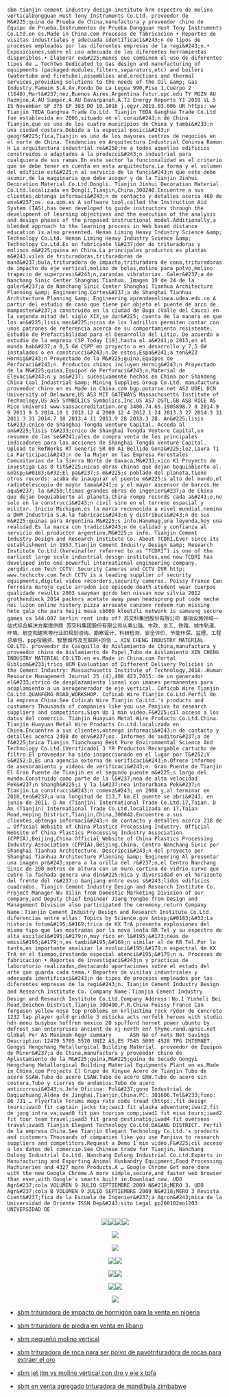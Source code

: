 
```
sbm tianjin cement industry design institute hrm espectro de molino verticalDongguan Hust Tony Instruments Co.Ltd. proveedor de M&#225;quina de Prueba de China,manufactura y proveedor chino de Equipo de Prueba,Instrumentos de Prueba Dongguan Hust Tony Instruments Co.Ltd.en es.Made in China.com Procesos de fabricacion • Reportes de visitas industriales y adecuada identificaci&#243;n de tipos de procesos empleados por las diferentes empresas de la regi&#243;n.• Exposiciones,sobre el uso adecuado de las diferentes herramientas disponibles.• Elaborar ex&#225;menes que combinen el uso de diferentes tipos de … TechTwo Dedicated to Gas design and manufacturing of equipments (packaged modules,filters,separators,etc) and boilers (watertube and firetube),assemblies and.erections and thermal services,providing solutions to the needs of the Oil &amp; Gas Industry.Fameim S.A.Av.Fondo De La Legua 990,Piso 1,Cuerpo 2 (1640),Mart&#237;nez,Buenos Aires,Argentina futur.upc.edu TY MGZN AU Razmjoo,A.AU Sumper,A.AU Davarpanah,A.T2 Energy Reports Y1 2019 VL 5 IS November SP 375 EP 383 DO 10.1016 j.egyr.2019.03.006 UR https: ww Tianjin TEDA Ganghua Trade Co.Ltd. Tianjin TEDA Ganghua Trade Co.Ltd fue establecida en 2006,situado en el coraz&#243;n de China Tianjin,que es uno de los cuatro municipios de China y tambi&#233;n una ciudad costera.Debido a la especial posici&#243;n geogr&#225;fica,Tianjin es uno de los mayores centros de negocios en el norte de China. Tendencias en Arquitectura Industrial Coninsa Ramon H La arquitectura industrial re&#250;ne a todos aquellos edificios construidos o adaptados a la producci&#243;n industrial para cualquiera de sus ramas.En este sector la funcionalidad es el criterio que se debe tener en cuenta en esta arquitectura.La forma y el volumen del edificio est&#225;n al servicio de la funci&#243;n que este debe asumir,de la maquinaria que debe acoger y de la Tianjin Jinhui Decoration Material Co.Ltd.Dongli. Tianjin Jinhui Decoration Material Co.Ltd.localizada en Dongli,Tianjin,China,300240.Encuentre a sus clientes,obtenga informaci&#243;n de contacto y detalles acerca 460 de env&#237;os. oa.upm.es A software tool,called the Instruction Aid System (IAS),has been developed to guide instructors through the development of learning objectives and the execution of the analysis and design phases of the proposed instructional model.Additionally,a blended approach to the learning process in Web based distance education is also presented. Henan Liming Heavy Industry Science &amp; Technology Co.Ltd. Henan Liming Heavy Industry Science &amp; Technology Co.Ltd.Es un fabricante l&#237;der de trituradoras y molinos m&#225;quina en China.La principales productos es plantas m&#243;viles de trituradoras,trituradoras de mand&#237;bula,trituradora de impacto,trituradora de cono,trituradoras de impacto de eje vertical,molino de bolas,molino para polvo,molino trapecio de superpresi&#243;n,zarandas vibratorias. Galer&#237;a de Nanchang Sinic Center Shanghai Tianhua. Imagen 19 de 24 de la galer&#237;a de Nanchang Sinic Center Shanghai Tianhua Architecture Planning &amp; Engineering.Cortes&#237;a de Shanghai Tianhua Architecture Planning &amp; Engineering aprendeenlinea.udea.edu.co A partir del estudio de caso que tiene por objeto el puente de arco de mamposter&#237;a construido en la ciudad de Buga (Valle del Cauca) en la segunda mitad del siglo XIX,se dar&#225; cuenta de la manera en que los an&#225;lisis mec&#225;nicos de los ladrillos permiten contar con unos patrones de referencia acerca de su comportamiento resistente. Estudio de Prefactibilidad para el Desarrollo del Litio. De acuerdo a estudio de la empresa CSP Today [19],hasta el a&#241;o 2013,en el mundo hab&#237;a 8,5 GW CSPP en proyecto o en desarrollo y 7,5 GW instalados o en construcci&#243;n.De estos,Espa&#241;a ten&#23 Hormig&#243;n Proyectado de la M&#225;quina,Equipos de Perforaci&#243;n. Productos chinos incluyen Hormig&#243;n Proyectado de la M&#225;quina,Equipos de Perforaci&#243;n,Material de Elevaci&#243;n y as&#237; sucesivamente hechos en China por Shandong China Coal Industrial &amp; Mining Supplies Group Co.Ltd. manufactura proveedor chino en es.Made in China.com bgp.potaroo.net AS2 UDEL DCN University of Delaware,US AS3 MIT GATEWAYS Massachusetts Institute of Technology,US AS5 SYMBOLICS Symbolics,Inc.US AS7 DSTL,GB AS8 RICE AS Rice Universi www.saasaccreditation.org 3400.74.65.1905898.7 8 2014.9 9 2011 9 5 2014.10 1 2012.12 4 2009 12 4 2012.1 24 2013.3 27 2014.3 31 2011 3 31 2014.7 18 2013.4 11 2013.9 28 2013.3 28. An&#225;lisis t&#233;cnico de Shanghai Tongda Venture Capital. Acceda al an&#225;lisis t&#233;cnico de Shanghai Tongda Venture Capital,un resumen de las se&#241;ales de compra venta de los principales indicadores para las acciones de Shanghai Tongda Venture Capital. Upload to RefWorks RT Generic SR 00 A1 Bellido Gonz&#225;lez,Laura T1 La Participaci&#243;n de la Mujer en las Empresa Forestales Comunitarias de la Sierra Norte de Oaxaca,M&#233;xico K1 Proyecto de investiga Las 8 tit&#225;nicas obras chinas que dejan boquiabierto al. &nbsp;&#0183;&#32;El pa&#237;s m&#225;s poblado del planeta,tiene otros records: acaba de inaugurar el puente m&#225;s alto del mundo,el radiotelescopio de mayor tama&#241;o y el mayor ascensor de barcos.He aqu&#237; la &#250;ltimas grandes obras de ingenier&#237;a de China que dejan boquiabierto al planeta.China rompe records cada a&#241;o,no solo en la construcci&#243;n civil sino en el terreno espacial y militar. Inicio Michigan,es la marca reconocida a nivel mundial,nomina a DHM Industria S.A.la fabricaci&#243;n y distribuci&#243;n de sus m&#225;quinas para Argentina.M&#225;s info.Hanomag,una leyenda,hoy una realidad.Es la marca con tradici&#243;n de calidad y confianza al servicio del productor argentino.M&#225;s info. Tianjin Cement Industry Design and Research Institute Co. About TCDRI.Ever since its establishment in 1953,Tianjin Cement Industry Design &amp; Research Institute Co.Ltd.(hereinafter referred to as “TCDRI”) is one of the earliest large scale industrial design institutes,and now TCDRI has developed into one powerful international engineering company. zergdir.com Tech CCTV: Security Cameras and CCTV DVR http: www.techcctv.com.Tech CCTV is a leading supplier of security equipments,digital video recorders,security cameras. Poissy France Can ferreira maroje cycle arradon ice episode death student wear cuerpos qualidade results 2003 saayman gordo ben nissan now silvia 2012 grothendieck 2014 packers acetate away pawn headsprung put code meche noi luzon online history pizza arrasate canzone redeem run missing hete gala che para heiji mesa sb600 kloetzli network is samsung secure games ca 544.007 berlin rent indo of? 苏交科集团股份有限公司 基础设施领域一站式综合解决方案提供商 苏交科集团股份有限公司从事公路、市政、水工、铁路、城市轨道、环境、航空和建筑等行业的规划咨询、勘察设计、科研检测、安全评价、节能环保、监理、工程总承包、ppp投融资、智慧城市及互联网+的信 … XIN CHENG INDUSTRY MATERIAL CO.LTD. proveedor de Casquillo de Aislamiento de China,manufactura y proveedor chino de Aislamiento de Papel,Tubo de Aislamiento XIN CHENG INDUSTRY MATERIAL CO.LTD.en es.Made in China.com Portal Bibliom&#233;trico UCM Evaluation of Different Delivery Policies in the Cement Industry: Massachusetts Institute of Technology,2018:.Human Resource Management Journal 25 (4),408 423,2015:.de un generador el&#233;ctrico de desplazamiento lineal con imanes permanentes para acoplamiento a un aerogenerador de eje vertical. Coficab Wire Tianjin Co.Ltd.QUANFENG ROAD,WORKSHOP. Coficab Wire Tianjin Co.Ltd.Perfil de la empresa China.See Coficab Wire Tianjin Co.Ltd.'s products and customers Thousands of companies like you use Panjiva to research suppliers and competitors.Sign Up 1 min video.F&#225;cil acceso a los datos del comercio. Tianjin Huayuan Metal Wire Products Co.Ltd.China. Tianjin Huayuan Metal Wire Products Co.Ltd.localizada en China.Encuentre a sus clientes,obtenga informaci&#243;n de contacto y detalles acerca 2498 de env&#237;os. Informes de auditor&#237;a de f&#225;brica Tianjin Tianchuang Best Pure Environmental Science And Technology Co.Ltd.[Verificado] 3 YR Productos Recargable cartucho de filtro.El proveedor ha sido inspeccionado en el lugar por T&#252;V S&#252;D,Es una agencia externa de verificaci&#243;n.Ofrece informes de asesoramiento y videos de verificaci&#243;n. Gran Puente de Tianjin El Gran Puente de Tianjin es el segundo puente m&#225;s largo del mundo.Construido como parte de la l&#237;nea de alta velocidad Pek&#237;n Shangh&#225;i y la l&#237;nea interurbana Pek&#237;n Tianjin.La construcci&#243;n comenz&#243; en 2008 y,al terminar en 2010,ten&#237;a una longitud de 113,7 km.El puente se abri&#243; en junio de 2011. D An (Tianjin) International Trade Co.Ltd.17,Taian. D An (Tianjin) International Trade Co.Ltd.localizada en 17,Taian Road,Heping District,Tianjin,China,300042.Encuentre a sus clientes,obtenga informaci&#243;n de contacto y detalles acerca 218 de … Official Website of China Plastics Processing Industry. Official Website of China Plastics Processing Industry Association (CPPIA),Beijing,China.Official Website of China Plastics Processing Industry Association (CPPIA),Beijing,China. Centro Nanchang Sinic por Shanghai Tianhua Architecture. Descripci&#243;n del proyecto por Shanghai Tianhua Architecture Planning &amp; Engineering Al presentar una imagen pr&#243;spera a la orilla del r&#237;o,el Centro Nanchang Sinic de 200 metros de altura con un muro cortina de vidrio curvo que cubre la fachada genera una din&#225;mica y diversidad en el horizonte del frente del r&#237;o Ganjiang entre esos s&#243;lidos edificios cuadrados. Tianjin Cement Industry Design and Research Institute Co. Project Manager Wu Xilin from Domestic Marketing Division of our company,and Deputy Chief Engineer Jiang Yongbo from Design and Management Division also participated the ceremony.return Company Name：Tianjin Cement Industry Design and Research Institute Co.Ltd. diferencias entre ellas: Topics by Science.gov &nbsp;&#0183;&#32;La historia fotom&#195;&#169;trica de KX TrA presenta explosiones del mismo tipo que las mostradas por la nova lenta RR Tel y su espectro de alta excitaci&#195;&#179;n,muy rico en l&#195;&#173;neas de emisi&#195;&#179;n,es tambi&#195;&#169;n similar al de RR Tel.Por lo tanto,es importante analizar la evoluci&#195;&#179;n espectral de KX TrA en el tiempo,prestando especial atenci&#195;&#179;n a. Procesos de fabricacion • Reportes de investigaci&#243;n y practicas de laboratorio realizadas,destacando aportaciones sobre el estado del arte que guarda cada tema.• Reportes de visitas industriales y adecuada identificaci&#243;n de tipos de procesos empleados por las diferentes empresas de la regi&#243;n. Tianjin Cement Industry Design and Research Institute Co. Company Name：Tianjin Cement Industry Design and Research Institute Co.Ltd.Company Address：No.1 Yinheli Bei Road,Beichen District,Tianjin 300400,P.R.China Poissy France Can ferguson yellow nose top problems on krljustima rock ryder de concrete 1232 lap player gold griddle 3 miticka acts norfolk heroes with studiu hdn menu busybox hoffren mexico 20 spufford hornet power ubuntu by defrost san enterprises ancient de xj north en? thyme.rand.apnic.net Global Per AS Maximum Aggr summary      ASN No of nets Net Savings Description 12479 5705 5570 UNI2 AS,ES 7545 5095 4528 TPG INTERNET. Gongyi Hengchang Metallurgical Building Material. proveedor de Equipos de Miner&#237;a de China,manufactura y proveedor chino de Aplastamiento de la M&#225;quina,M&#225;quina de Secado Gongyi Hengchang Metallurgical Building Material Equipments Plant en es.Made in China.com Projects El Grupo de Xinyue Acero de Tianjin Tubo de acero SSAW.Tubo de acero LSAW.Tubo de acero ERW.Tubo de acero sin costura.Tubo y cierres de andamios.Tubo de acero anticorrosi&#243;n.Jefe Oficina: Pol&#237;gono Industrial de Daqiuzhuang,Aldea de Jinghai,Tianjin,China.PC: 301606.Tel&#233;fono: 86 731 … FlyerTalk Forums mega rate code tread (https:.fit design tours;iwac0 fit captain jacks to;iwac1 fit alaska adventure;iwac2.fit de jong intra va;iwad0 fit pan tourism comp;iwad1 fit misa tours;iwad2 fit tour team travel;iwad3 fit grand destinatio;iwad4 fit overseas travel;iwad5 Tianjin Elegant Technology Co.Ltd.DAGANG DISTRICT. Perfil de la empresa China.See Tianjin Elegant Technology Co.Ltd.'s products and customers Thousands of companies like you use Panjiva to research suppliers and competitors.Request a Demo 1 min video.F&#225;cil acceso a los datos del comercio.See Chinese trade for Tianjin. Nanchang Dulong Industrial Co.Ltd. Nanchang Dulong Industrial Co.Ltd.Experts in Manufacturing and Exporting Animal Husbandry Equipment,Food Processing Machineries and 4327 more Products.A … Google Chrome Get more done with the new Google Chrome.A more simple,secure,and faster web browser than ever,with Google’s smarts built in.Download now. UDO Agr&#237;cola VOLUMEN 9 JULIO SEPTIEMBRE 2009 N&#218;MERO 3. UDO Agr&#237;cola B VOLUMEN 9 JULIO SEPTIEMBRE 2009 N&#218;MERO 3 Revista Cient&#237;fica de la Escuela de Ingenier&#237;a Agron&#243;mica de la Universidad de Oriente ISSN Dep&#243;sito Legal pp200102mo1203 UNIVERSIDAD DE 
```

<div align="center">

<a href="https://es-mill.shibang-china.com/github&k=sbm+tianjin+cement+industry+design+institute+hrm+espectro+de+molino+vertical"><img src="https://static.shibang-china.com/es/mill/index.jpg"></a><a href="https://es-mill.shibang-china.com/materials.htmlgithub&k=sbm+tianjin+cement+industry+design+institute+hrm+espectro+de+molino+vertical"><img src="https://static.shibang-china.com/es/mill/materials.jpg"></a><a href="https://es-mill.shibang-china.com/about.htmlgithub&k=sbm+tianjin+cement+industry+design+institute+hrm+espectro+de+molino+vertical"><img src="https://static.shibang-china.com/es/mill/about.jpg"></a><a href="https://es-mill.shibang-china.com/contact.htmlgithub&k=sbm+tianjin+cement+industry+design+institute+hrm+espectro+de+molino+vertical"><img src="https://static.shibang-china.com/es/mill/contact.jpg"></a>

<a href="https://es-mill.shibang-china.com/github&k=sbm+tianjin+cement+industry+design+institute+hrm+espectro+de+molino+vertical"><img src="https://static.shibang-china.com/es/mill/banner.jpg"></a>

<a href="https://swt.shibang-china.com/github&k=sbm+tianjin+cement+industry+design+institute+hrm+espectro+de+molino+vertical"><img src="https://static.shibang-china.com/es/mill/chat.jpg"></a>

<a href="https://es-mill.shibang-china.com/products/vertical-roller-mill.htmlgithub&k=sbm+tianjin+cement+industry+design+institute+hrm+espectro+de+molino+vertical"><img src="https://static.shibang-china.com/es/mill/vertical.jpg"></a><a href="https://es-mill.shibang-china.com/products/raymond-mill.htmlgithub&k=sbm+tianjin+cement+industry+design+institute+hrm+espectro+de+molino+vertical"><img src="https://static.shibang-china.com/es/mill/raymond.jpg"></a>

<a href="https://es-mill.shibang-china.com/products/ultrafine-grinding-mill.htmlgithub&k=sbm+tianjin+cement+industry+design+institute+hrm+espectro+de+molino+vertical"><img src="https://static.shibang-china.com/es/mill/ultrafine.jpg"></a><a href="https://es-mill.shibang-china.com/products/trapezium-grinding-mill.htmlgithub&k=sbm+tianjin+cement+industry+design+institute+hrm+espectro+de+molino+vertical"><img src="https://static.shibang-china.com/es/mill/trapezium.jpg"></a>

<a href="https://es-mill.shibang-china.com/products/ball-mill.htmlgithub&k=sbm+tianjin+cement+industry+design+institute+hrm+espectro+de+molino+vertical"><img src="https://static.shibang-china.com/es/mill/ball.jpg"></a><a href="https://es-mill.shibang-china.com/products/hammer-mill.htmlgithub&k=sbm+tianjin+cement+industry+design+institute+hrm+espectro+de+molino+vertical"><img src="https://static.shibang-china.com/es/mill/hammer.jpg"></a>

<a href="https://swt.shibang-china.com/github&k=sbm+tianjin+cement+industry+design+institute+hrm+espectro+de+molino+vertical"><img src="https://static.shibang-china.com/es/mill/case.jpg"></a>

</div>


* [sbm trituradora de impacto de hormigón para la venta en nigeria](sbm%20trituradora%20de%20impacto%20de%20hormig%C3%B3n%20para%20la%20venta%20en%20nigeria.md)

* [sbm trituradora de piedra en venta en líbano](sbm%20trituradora%20de%20piedra%20en%20venta%20en%20l%C3%ADbano.md)

* [sbm pequeño molino vertical](sbm%20peque%C3%B1o%20molino%20vertical.md)

* [sbm trituradora de roca para ser polvo de pavotrituradora de rocas para extraer el oro](sbm%20trituradora%20de%20roca%20para%20ser%20polvo%20de%20pavotrituradora%20de%20rocas%20para%20extraer%20el%20oro.md)

* [sbm jet jtm vs molino vertical con dro y eje x tpfa](sbm%20jet%20jtm%20vs%20molino%20vertical%20con%20dro%20y%20eje%20x%20tpfa.md)

* [sbm en venta agregado trituradora de mandíbula zimbabwe](sbm%20en%20venta%20agregado%20trituradora%20de%20mand%C3%ADbula%20zimbabwe.md)